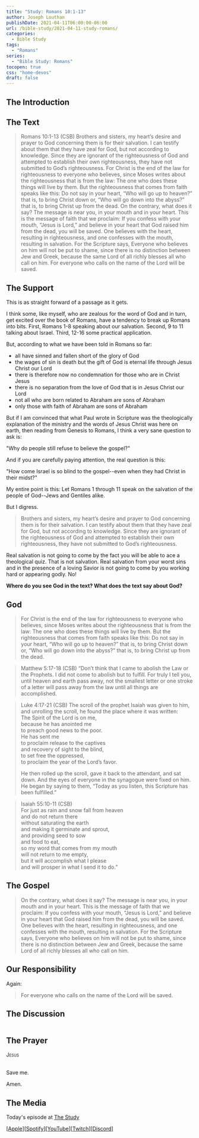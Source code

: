 ```yaml
---
title: "Study: Romans 10:1-13"
author: Joseph Louthan
publishDate: 2021-04-11T06:00:00-06:00
url: /bible-study/2021-04-11-study-romans/
categories:
  - Bible Study
tags:
  - "Romans"
series:
  - "Bible Study: Romans"
tocopen: true
css: "home-devos"
draft: false
---
```

## The Introduction

## The Text

>Romans 10:1-13 (CSB) Brothers and sisters, my heart’s desire and prayer to God concerning them is for their salvation. I can testify about them that they have zeal for God, but not according to knowledge. Since they are ignorant of the righteousness of God and attempted to establish their own righteousness, they have not submitted to God’s righteousness. For Christ is the end of the law for righteousness to everyone who believes, since Moses writes about the righteousness that is from the law: The one who does these things will live by them. But the righteousness that comes from faith speaks like this: Do not say in your heart, “Who will go up to heaven?” that is, to bring Christ down or, “Who will go down into the abyss?” that is, to bring Christ up from the dead. On the contrary, what does it say? The message is near you, in your mouth and in your heart. This is the message of faith that we proclaim: If you confess with your mouth, “Jesus is Lord,” and believe in your heart that God raised him from the dead, you will be saved. One believes with the heart, resulting in righteousness, and one confesses with the mouth, resulting in salvation. For the Scripture says, Everyone who believes on him will not be put to shame, since there is no distinction between Jew and Greek, because the same Lord of all richly blesses all who call on him. For everyone who calls on the name of the Lord will be saved.

<div style="page-break-after: always;"></div>

## The Support

This is as straight forward of a passage as it gets.

I think some, like myself, who are zealous for the word of God and in turn, get excited over the book of Romans, have a tendency to break up Romans into bits. First, Romans 1-8 speaking about our salvation. Second, 9 to 11 talking about Israel. Third, 12-16 some practical application.

But, according to what we have been told in Romans so far:

- all have sinned and fallen short of the glory of God
- the wages of sin is death but the gift of God is eternal life through Jesus Christ our Lord
- there is therefore now no condemnation for those who are in Christ Jesus
- there is no separation from the love of God that is in Jesus Christ our Lord
- not all who are born related to Abraham are sons of Abraham
- only those with faith of Abraham are sons of Abraham

But if I am convinced that what Paul wrote in Scripture was the theologically explanation of the ministry and the words of Jesus Christ was here on earth, then reading from Genesis to Romans, I think a very sane question to ask is:

"Why do people still refuse to believe the gospel?"

And if you are carefully paying attention, the real question is this:

"How come Israel is so blind to the gospel--even when they had Christ in their midst?"

My entire point is this: Let Romans 1 through 11 speak on the salvation of the people of God--Jews and Gentiles alike.

But I digress.

>Brothers and sisters, my heart’s desire and prayer to God concerning them is for their salvation. I can testify about them that they have zeal for God, but not according to knowledge. Since they are ignorant of the righteousness of God and attempted to establish their own righteousness, they have not submitted to God’s righteousness.

Real salvation is not going to come by the fact you will be able to ace a theological quiz. That is not salvation. Real salvation from your worst sins and in the presence of a loving Savior is not going to come by you working hard or appearing godly. No!

<div style="page-break-after: always;"></div>

**Where do you see God in the text? What does the text say about God?**

## God

>For Christ is the end of the law for righteousness to everyone who believes, since Moses writes about the righteousness that is from the law: The one who does these things will live by them. But the righteousness that comes from faith speaks like this: Do not say in your heart, “Who will go up to heaven?” that is, to bring Christ down or, “Who will go down into the abyss?” that is, to bring Christ up from the dead.

>Matthew 5:17-18 (CSB) “Don’t think that I came to abolish the Law or the Prophets. I did not come to abolish but to fulfill. For truly I tell you, until heaven and earth pass away, not the smallest letter or one stroke of a letter will pass away from the law until all things are accomplished.

>Luke 4:17-21 (CSB)
>The scroll of the prophet Isaiah was given to him, and unrolling the scroll, he found the place where it was written:  
>The Spirit of the Lord is on me,  
>because he has anointed me  
>to preach good news to the poor.  
>He has sent me  
>to proclaim release to the captives  
>and recovery of sight to the blind,  
>to set free the oppressed,  
>to proclaim the year of the Lord’s favor.
>
>He then rolled up the scroll, gave it back to the attendant, and sat down. And the eyes of everyone in the synagogue were fixed on him. He began by saying to them, “Today as you listen, this Scripture has been fulfilled.”  

>Isaiah 55:10-11 (CSB)  
>For just as rain and snow fall from heaven  
>and do not return there  
>without saturating the earth  
>and making it germinate and sprout,  
>and providing seed to sow  
>and food to eat,  
>so my word that comes from my mouth  
>will not return to me empty,  
>but it will accomplish what I please  
>and will prosper in what I send it to do.”  

<div style="page-break-after: always;"></div>

## The Gospel

>On the contrary, what does it say? The message is near you, in your mouth and in your heart. This is the message of faith that we proclaim: If you confess with your mouth, “Jesus is Lord,” and believe in your heart that God raised him from the dead, you will be saved. One believes with the heart, resulting in righteousness, and one confesses with the mouth, resulting in salvation. For the Scripture says, Everyone who believes on him will not be put to shame, since there is no distinction between Jew and Greek, because the same Lord of all richly blesses all who call on him.

<div style="page-break-after: always;"></div>

## Our Responsibility

Again:

>For everyone who calls on the name of the Lord will be saved.

## The Discussion

```text

```

## The Prayer

<div style="font-variant: small-caps;">
Jesus
</div>
&nbsp;

Save me.

Amen.

## The Media

Today's episode at [The Study](http://study.theologic.us/podcast/)

\[[Apple](https://podcasts.apple.com/us/podcast/the-study/id1557102127)\]\[[Spotify](https://open.spotify.com/show/0Xs5qsNvWePyRqcmtOTPkR)\]\[[YouTube](http://youtube.theologic.us)\]\[[Twitch](http://twitch.theologic.us)\]\[[Discord](http://discord.theologic.us)\]

